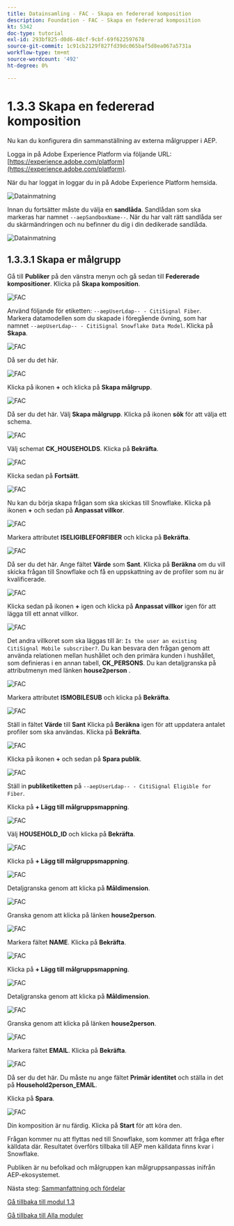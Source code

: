 ```yaml
---
title: Datainsamling - FAC - Skapa en federerad komposition
description: Foundation - FAC - Skapa en federerad komposition
kt: 5342
doc-type: tutorial
exl-id: 293bf825-d0d6-48cf-9cbf-69f622597678
source-git-commit: 1c91cb2129f827fd39dc065baf5d8ea067a5731a
workflow-type: tm+mt
source-wordcount: '492'
ht-degree: 0%

---
```


# 1.3.3 Skapa en federerad komposition

Nu kan du konfigurera din sammanställning av externa målgrupper i AEP.

Logga in på Adobe Experience Platform via följande URL: [https://experience.adobe.com/platform](https://experience.adobe.com/platform).

När du har loggat in loggar du in på Adobe Experience Platform hemsida.

![Datainmatning](./../module1.2/images/home.png)

Innan du fortsätter måste du välja en **sandlåda**. Sandlådan som ska markeras har namnet ``--aepSandboxName--``. När du har valt rätt sandlåda ser du skärmändringen och nu befinner du dig i din dedikerade sandlåda.

![Datainmatning](./../module1.2/images/sb1.png)

## 1.3.3.1 Skapa er målgrupp

Gå till **Publiker** på den vänstra menyn och gå sedan till **Federerade kompositioner**. Klicka på **Skapa komposition**.

![FAC](./images/fedcomp1.png)

Använd följande för etiketten: `--aepUserLdap-- - CitiSignal Fiber`. Markera datamodellen som du skapade i föregående övning, som har namnet `--aepUserLdap-- - CitiSignal Snowflake Data Model`. Klicka på **Skapa**.

![FAC](./images/fedcomp2.png)

Då ser du det här.

![FAC](./images/fedcomp3.png)

Klicka på ikonen **+** och klicka på **Skapa målgrupp**.

![FAC](./images/fedcomp4.png)

Då ser du det här. Välj **Skapa målgrupp**. Klicka på ikonen **sök** för att välja ett schema.

![FAC](./images/fedcomp5.png)

Välj schemat **CK_HOUSEHOLDS**. Klicka på **Bekräfta**.

![FAC](./images/fedcomp6.png)

Klicka sedan på **Fortsätt**.

![FAC](./images/fedcomp7.png)

Nu kan du börja skapa frågan som ska skickas till Snowflake. Klicka på ikonen **+** och sedan på **Anpassat villkor**.

![FAC](./images/fedcomp8.png)

Markera attributet **ISELIGIBLEFORFIBER** och klicka på **Bekräfta**.

![FAC](./images/fedcomp9.png)

Då ser du det här. Ange fältet **Värde** som **Sant**. Klicka på **Beräkna** om du vill skicka frågan till Snowflake och få en uppskattning av de profiler som nu är kvalificerade.

![FAC](./images/fedcomp10.png)

Klicka sedan på ikonen **+** igen och klicka på **Anpassat villkor** igen för att lägga till ett annat villkor.

![FAC](./images/fedcomp11.png)

Det andra villkoret som ska läggas till är: `Is the user an existing CitiSignal Mobile subscriber?`. Du kan besvara den frågan genom att använda relationen mellan hushållet och den primära kunden i hushållet, som definieras i en annan tabell, **CK_PERSONS**. Du kan detaljgranska på attributmenyn med länken **house2person** .

![FAC](./images/fedcomp12.png)

Markera attributet **ISMOBILESUB** och klicka på **Bekräfta**.

![FAC](./images/fedcomp13.png)

Ställ in fältet **Värde** till **Sant** Klicka på **Beräkna** igen för att uppdatera antalet profiler som ska användas. Klicka på **Bekräfta**.

![FAC](./images/fedcomp14.png)

Klicka på ikonen **+** och sedan på **Spara publik**.

![FAC](./images/fedcomp15.png)

Ställ in **publiketiketten** på `--aepUserLdap-- - CitiSignal Eligible for Fiber`.

Klicka på **+ Lägg till målgruppsmappning**.

![FAC](./images/fedcomp16.png)

Välj **HOUSEHOLD_ID** och klicka på **Bekräfta**.

![FAC](./images/fedcomp17.png)

Klicka på **+ Lägg till målgruppsmappning**.

![FAC](./images/fedcomp18.png)

Detaljgranska genom att klicka på **Måldimension**.

![FAC](./images/fedcomp18a.png)

Granska genom att klicka på länken **house2person**.

![FAC](./images/fedcomp18b.png)

Markera fältet **NAME**. Klicka på **Bekräfta**.

![FAC](./images/fedcomp18c.png)

Klicka på **+ Lägg till målgruppsmappning**.

![FAC](./images/fedcomp20.png)

Detaljgranska genom att klicka på **Måldimension**.

![FAC](./images/fedcomp20a.png)

Granska genom att klicka på länken **house2person**.

![FAC](./images/fedcomp20b.png)

Markera fältet **EMAIL**. Klicka på **Bekräfta**.

![FAC](./images/fedcomp20c.png)

Då ser du det här. Du måste nu ange fältet **Primär identitet** och ställa in det på **Household2person_EMAIL**.

Klicka på **Spara**.

![FAC](./images/fedcomp21.png)

Din komposition är nu färdig. Klicka på **Start** för att köra den.

Frågan kommer nu att flyttas ned till Snowflake, som kommer att fråga efter källdata där. Resultatet överförs tillbaka till AEP men källdata finns kvar i Snowflake.

Publiken är nu befolkad och målgruppen kan målgruppsanpassas inifrån AEP-ekosystemet.

Nästa steg: [Sammanfattning och fördelar](./summary.md)

[Gå tillbaka till modul 1.3](./fac.md)

[Gå tillbaka till Alla moduler](../../../overview.md)
